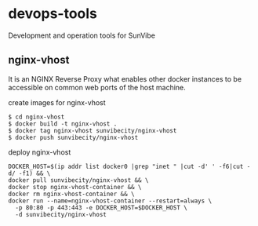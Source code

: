 # devops-tools
Development and operation tools for SunVibe


## nginx-vhost
It is an NGINX Reverse Proxy what enables other docker instances to be accessible on common web ports of the host machine.

create images for nginx-vhost
```
$ cd nginx-vhost
$ docker build -t nginx-vhost .
$ docker tag nginx-vhost sunvibecity/nginx-vhost
$ docker push sunvibecity/nginx-vhost
```

deploy nginx-vhost
```
DOCKER_HOST=$(ip addr list docker0 |grep "inet " |cut -d' ' -f6|cut -d/ -f1) && \
docker pull sunvibecity/nginx-vhost && \
docker stop nginx-vhost-container && \
docker rm nginx-vhost-container && \
docker run --name=nginx-vhost-container --restart=always \
  -p 80:80 -p 443:443 -e DOCKER_HOST=$DOCKER_HOST \
  -d sunvibecity/nginx-vhost
``` 
